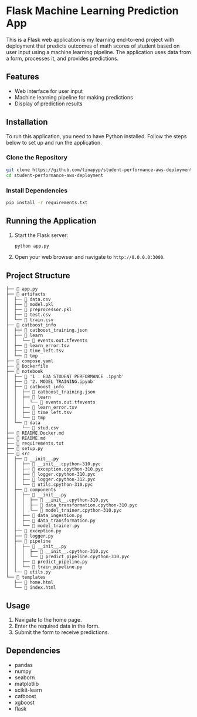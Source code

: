 # Flask Machine Learning Prediction App

This is a Flask web application is my learning end-to-end project with deployment that predicts outcomes of math scores of student based on user input using a machine learning pipeline. The application uses data from a form, processes it, and provides predictions.

## Features

- Web interface for user input
- Machine learning pipeline for making predictions
- Display of prediction results

## Installation

To run this application, you need to have Python installed. Follow the steps below to set up and run the application.

### Clone the Repository

```sh
git clone https://github.com/tinapyp/student-performance-aws-deployment.git
cd student-performance-aws-deployment
```

### Install Dependencies

```sh
pip install -r requirements.txt
```

## Running the Application

1. Start the Flask server:

    ```sh
    python app.py
    ```

2. Open your web browser and navigate to `http://0.0.0.0:3000`.

## Project Structure

```
├──  app.py
├──  artifacts
│  ├──  data.csv
│  ├──  model.pkl
│  ├──  preprocessor.pkl
│  ├──  test.csv
│  └──  train.csv
├──  catboost_info
│  ├──  catboost_training.json
│  ├──  learn
│  │  └──  events.out.tfevents
│  ├──  learn_error.tsv
│  ├──  time_left.tsv
│  └──  tmp
├──  compose.yaml
├──  Dockerfile
├──  notebook
│  ├──  '1 . EDA STUDENT PERFORMANCE .ipynb'
│  ├──  '2. MODEL TRAINING.ipynb'
│  ├──  catboost_info
│  │  ├──  catboost_training.json
│  │  ├──  learn
│  │  │  └──  events.out.tfevents
│  │  ├──  learn_error.tsv
│  │  ├──  time_left.tsv
│  │  └──  tmp
│  └──  data
│     └──  stud.csv
├──  README.Docker.md
├──  README.md
├──  requirements.txt
├──  setup.py
├──  src
│  ├──  __init__.py
│  │  ├──  __init__.cpython-310.pyc
│  │  ├──  exception.cpython-310.pyc
│  │  ├──  logger.cpython-310.pyc
│  │  ├──  logger.cpython-312.pyc
│  │  └──  utils.cpython-310.pyc
│  ├──  components
│  │  ├──  __init__.py
│  │  │  ├──  __init__.cpython-310.pyc
│  │  │  ├──  data_transformation.cpython-310.pyc
│  │  │  └──  model_trainer.cpython-310.pyc
│  │  ├──  data_ingestion.py
│  │  ├──  data_transformation.py
│  │  └──  model_trainer.py
│  ├──  exception.py
│  ├──  logger.py
│  ├──  pipeline
│  │  ├──  __init__.py
│  │  │  ├──  __init__.cpython-310.pyc
│  │  │  └──  predict_pipeline.cpython-310.pyc
│  │  ├──  predict_pipeline.py
│  │  └──  train_pipeline.py
│  └──  utils.py
└──  templates
   ├──  home.html
   └──  index.html
```

## Usage

1. Navigate to the home page.
2. Enter the required data in the form.
3. Submit the form to receive predictions.

## Dependencies

- pandas
- numpy
- seaborn
- matplotlib
- scikit-learn
- catboost
- xgboost
- flask
